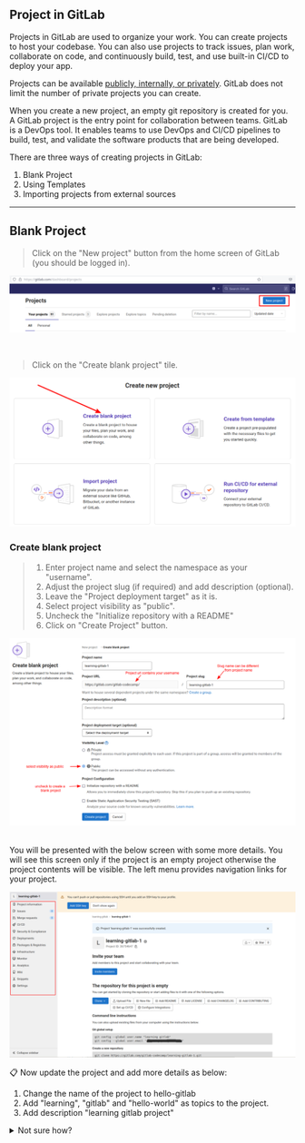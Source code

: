 ## Project in GitLab

Projects in GitLab are used to organize your work. You can create projects to host your codebase. You can also use projects to track issues, plan work, collaborate on code, and continuously build, test, and use built-in CI/CD to deploy your app. 

Projects can be available [publicly, internally, or privately](https://docs.gitlab.com/ee/user/public_access.html). GitLab does not limit the number of private projects you can create. 

When you create a new project, an empty git repository is created for you. A GitLab project is the entry point for collaboration between teams. GitLab is a DevOps tool. It enables teams to use DevOps and CI/CD pipelines to build, test, and validate the software products that are being developed.

There are three ways of creating projects in GitLab:

1. Blank Project
2. Using Templates
3. Importing projects from external sources

---------------------------------
## Blank Project

> Click on the "New project" button from the home screen of GitLab (you should be logged in).


![](/imgs/new-project.png)

<br>

> Click on the "Create blank project" tile.

![](/imgs/new-project-2.png)
<br>

### Create blank project
> 1. Enter project name and select the namespace as your "username". 
> 2. Adjust the project slug (if required) and add description (optional). 
> 3. Leave the "Project deployment target" as it is. 
> 4. Select project visibility as "public".
> 5. Uncheck the "Initialize repository with a README" 
> 6. Click on "Create Project" button.

![](/imgs/new-project-3.png)

<br>
You will be presented with the below screen with some more details. You will see this screen only if the project is an empty project otherwise the project contents will be visible. The left menu provides navigation links for your project.

![](/imgs/new-project-4.png)

📋 Now update the project and add more details as below:

1. Change the name of the project to hello-gitlab
2. Add "learning", "gitlab" and "hello-world" as topics to the project.
3. Add description "learning gitlab project"

<details>
  <summary>Not sure how?</summary>

1. Click on the project and on the left navigation menu click "Settings" and then "General".

![](/imgs/update-project-1.png)
![](/imgs/update-project-2.png)

2. Change the project name to "Learning GitLab!!" and click on save. 
3. See what happens, to fix the error provide "hello-gitlab" as the project name.
4. In the topics text box add "learning", "gitlab" and "hello-world"
5. In the description textbox put "learning gitlab project" 
6. Add Project avatar (optional)
7. Click button "Save changes"

</details>
<br>
